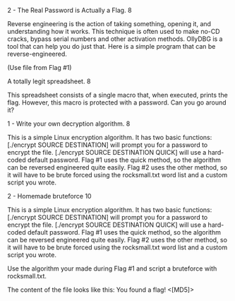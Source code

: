 2 - The Real Password is Actually a Flag. 8

Reverse engineering is the action of taking something, opening it, and understanding how it works. 
This technique is often used to make no-CD cracks, bypass serial numbers and other activation methods. 
OllyDBG is a tool that can help you do just that. Here is a simple program that can be reverse-engineered.

(Use file from Flag #1)


 A totally legit spreadsheet. 8

This spreadsheet consists of a single macro that, when executed, prints the flag. 
However, this macro is protected with a password. Can you go around it?


 1 - Write your own decryption algorithm.
8

This is a simple Linux encryption algorithm. It has two basic functions: [./encrypt SOURCE DESTINATION] will prompt you for a password to encrypt the file. [./encrypt SOURCE DESTINATION QUICK] will use a hard-coded default password. Flag #1 uses the quick method, so the algorithm can be reversed engineered quite easily. Flag #2 uses the other method, so it will have to be brute forced using the rocksmall.txt word list and a custom script you wrote.




 2 - Homemade bruteforce
10

This is a simple Linux encryption algorithm. It has two basic functions: [./encrypt SOURCE DESTINATION] will prompt you for a password to encrypt the file. [./encrypt SOURCE DESTINATION QUICK] will use a hard-coded default password. Flag #1 uses the quick method, so the algorithm can be reversed engineered quite easily. Flag #2 uses the other method, so it will have to be brute forced using the rocksmall.txt word list and a custom script you wrote.

Use the algorithm your made during Flag #1 and script a bruteforce with rocksmall.txt.

The content of the file looks like this: You found a flag! <[MD5]>
